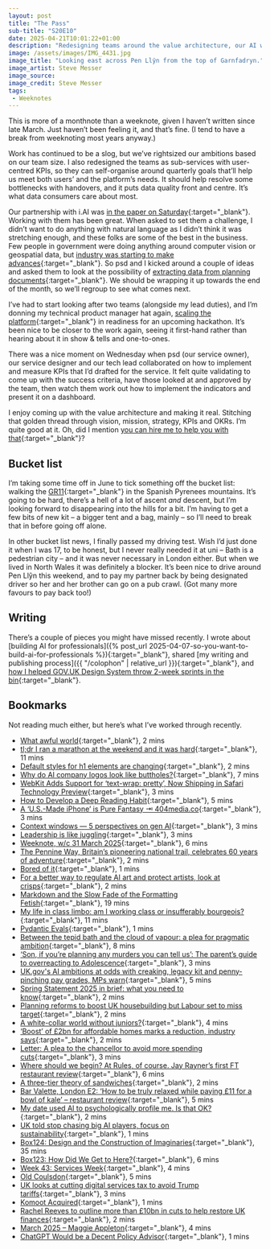 ```yaml
---
layout: post
title: "The Pass"
sub-title: "S20E10"
date: 2025-04-21T10:01:22+01:00
description: "Redesigning teams around the value architecture, our AI work is in the newspaper, ditch the 2-week sprints...oh, and I finally passed my driving test."
image: /assets/images/IMG_4431.jpg
image_title: "Looking east across Pen Llŷn from the top of Garnfadryn."
image_artist: Steve Messer
image_source:
image_credit: Steve Messer
tags:
 - Weeknotes
---
```


This is more of a monthnote than a weeknote, given I haven’t written since late March. Just haven’t been feeling it, and that’s fine. (I tend to have a break from weeknoting most years anyway.)

Work has continued to be a slog, but we’ve rightsized our ambitions based on our team size. I also redesigned the teams as sub-services with user-centred KPIs, so they can self-organise around quarterly goals that’ll help us meet both users’ and the platform’s needs. It should help resolve some bottlenecks with handovers, and it puts data quality front and centre. It’s what data consumers care about most. 

Our partnership with i.‌AI was [in the paper on Saturday](https://www.thetimes.com/article/32cdbe6c-b58e-414e-9171-01355588e421?shareToken=0291b408f46742de735f6208054ef752){:target="_blank"}. Working with them has been great. When asked to set them a challenge, I didn’t want to do anything with natural language as I didn’t think it was stretching enough, and these folks are some of the best in the business. Few people in government were doing anything around computer vision or geospatial data, but [industry was starting to make advances](https://nianticlabs.com/news/largegeospatialmodel){:target="_blank"}. So psd and I kicked around a couple of ideas and asked them to look at the possibility of [extracting data from planning documents](https://github.com/digital-land/digital-land/issues/360){:target="_blank"}. We should be wrapping it up towards the end of the month, so we’ll regroup to see what comes next.

I’ve had to start looking after two teams (alongside my lead duties), and I’m donning my technical product manager hat again, [scaling the platform](https://github.com/digital-land/technical-documentation/issues/344){:target="_blank"} in readiness for an upcoming hackathon. It’s been nice to be closer to the work again, seeing it first-hand rather than hearing about it in show & tells and one-to-ones. 

There was a nice moment on Wednesday when psd (our service owner), our service designer and our tech lead collaborated on how to implement and measure KPIs that I’d drafted for the service. It felt quite validating to come up with the success criteria, have those looked at and approved by the team, then watch them work out how to implement the indicators and present it on a dashboard. 

I enjoy coming up with the value architecture and making it real. Stitching that golden thread through vision, mission, strategy, KPIs and OKRs. I’m quite good at it. Oh, did I mention [you can hire me to help you with that](https://boringmagi.cc/services/){:target="_blank"}?

## Bucket list

I’m taking some time off in June to tick something off the bucket list: walking the [GR11](https://en.wikipedia.org/wiki/GR_11_(Spain)){:target="_blank"} in the Spanish Pyrenees mountains. It’s going to be hard, there’s a hell of a lot of ascent _and_ descent, but I’m looking forward to disappearing into the hills for a bit. I’m having to get a few bits of new kit – a bigger tent and a bag, mainly – so I’ll need to break that in before going off alone. 

In other bucket list news, I finally passed my driving test. Wish I’d just done it when I was 17, to be honest, but I never really needed it at uni – Bath is a pedestrian city – and it was never necessary in London either. But when we lived in North Wales it was definitely a blocker. It’s been nice to drive around Pen Llŷn this weekend, and to pay my partner back by being designated driver so her and her brother can go on a pub crawl. (Got many more favours to pay back too!)

## Writing

There’s a couple of pieces you might have missed recently. I wrote about [building AI for professionals]({% post_url 2025-04-07-so-you-want-to-build-ai-for-professionals %}){:target="_blank"}, shared [my writing and publishing process]({{ "/colophon" | relative_url }}){:target="_blank"}, and [how I helped GOV.‌UK Design System throw 2-week sprints in the bin](https://boringmagi.cc/2025/04/16/you-dont-have-to-do-fortnightly-sprints/){:target="_blank"}. 

## Bookmarks

Not reading much either, but here’s what I’ve worked through recently. 

- [What awful world](https://beeps.website/blog/2025-04-19-what-awful-world/){:target="_blank"}, 2 mins
- [tl;dr I ran a marathon at the weekend and it was hard](https://interconnected.org/home/2025/04/10/marathon){:target="_blank"}, 11 mins
- [Default styles for h1 elements are changing](https://simonwillison.net/2025/Apr/11/default-styles-for-h1/#atom-everything){:target="_blank"}, 2 mins
- [Why do AI company logos look like buttholes?](https://velvetshark.com/ai-company-logos-that-look-like-buttholes){:target="_blank"}, 7 mins
- [WebKit Adds Support for ‘text-wrap: pretty’, Now Shipping in Safari Technology Preview](https://daringfireball.net/2025/04/webkit_textwrap_pretty){:target="_blank"}, 3 mins
- [How to Develop a Deep Reading Habit](https://thegrowtheq.com/how-to-develop-a-deep-reading-habit/?utm_source=rss&utm_medium=rss&utm_campaign=how-to-develop-a-deep-reading-habit){:target="_blank"}, 5 mins
- [A ‘U.S.-Made iPhone’ is Pure Fantasy ⇥ 404media.co](https://pxlnv.com/linklog/us-made-iphone-fantasy/){:target="_blank"}, 3 mins
- [Context windows — 5 perspectives on gen AI](https://medium.com/@karinasketchesthings/context-windows-5-perspectives-on-gen-ai-c9dddb9fe45e){:target="_blank"}, 3 mins
- [Leadership is like juggling](https://noisydecentgraphics.typepad.com/design/2025/04/leadership-is-like-juggling.html){:target="_blank"}, 3 mins
- [Weeknote, w/c 31 March 2025](https://mikegallagher.org/weeknote-wc-31-march-2025/){:target="_blank"}, 6 mins
- [The Pennine Way, Britain’s pioneering national trail, celebrates 60 years of adventure](https://on.ft.com/4jkmEiO){:target="_blank"}, 2 mins
- [Bored of it](https://paulrobertlloyd.com/2025/087/a1/bored/){:target="_blank"}, 1 mins
- [For a better way to regulate AI art and protect artists, look at crisps](https://on.ft.com/4cgMDVS){:target="_blank"}, 2 mins
- [Markdown and the Slow Fade of the Formatting Fetish](https://ia.net/topics/markdown-and-the-slow-fade-of-the-formatting-fetish){:target="_blank"}, 19 mins
- [My life in class limbo: am I working class or insufferably bourgeois?](https://www.theguardian.com/inequality/2025/apr/02/my-life-in-class-limbo-working-class-or-insufferably-bourgeois){:target="_blank"}, 11 mins
- [Pydantic Evals](https://simonwillison.net/2025/Apr/1/pydantic-evals/#atom-everything){:target="_blank"}, 1 mins
- [Between the tepid bath and the cloud of vapour: a plea for pragmatic ambition](https://blog.mattedgar.com/2025/03/29/between-the-tepid-bath-and-the-cloud-of-vapour-a-plea-for-pragmatic-ambition/){:target="_blank"}, 8 mins
- [‘Son, if you’re planning any murders you can tell us’: The parent’s guide to overreacting to Adolescence](https://www.thedailymash.co.uk/news/arts-entertainment/son-if-youre-planning-any-murders-you-can-tell-us-the-parents-guide-to-overreacting-to-adolescence-20250328255918){:target="_blank"}, 3 mins
- [UK.gov's AI ambitions at odds with creaking, legacy kit and penny-pinching pay grades, MPs warn](https://www.thestack.technology/uk-govs-ai-ambitions-at-odds-with-creaking-legacy-kit-and-penny-pinching-pay-grades-mps-warn/){:target="_blank"}, 5 mins
- [Spring Statement 2025 in brief: what you need to know](https://on.ft.com/3XZvs5i){:target="_blank"}, 2 mins
- [Planning reforms to boost UK housebuilding but Labour set to miss target](https://on.ft.com/42ieBNB){:target="_blank"}, 2 mins
- [A white-collar world without juniors?](https://www.ft.com/content/8e730692-fd9c-45b1-84dc-7ea16429c5c6){:target="_blank"}, 4 mins
- [‘Boost’ of £2bn for affordable homes marks a reduction, industry says](https://on.ft.com/4iYjdy0){:target="_blank"}, 2 mins
- [Letter: A plea to the chancellor to avoid more spending cuts](https://www.ft.com/content/4b0d4ec3-cfb8-44fa-93a6-4474866dc917){:target="_blank"}, 3 mins
- [Where should we begin? At Rules, of course. Jay Rayner’s first FT restaurant review](https://on.ft.com/4kM0Ii8){:target="_blank"}, 6 mins
- [A three-tier theory of sandwiches](https://on.ft.com/41Lufj9){:target="_blank"}, 2 mins
- [Bar Valette, London E2: ‘How to be truly relaxed while paying £11 for a bowl of kale’ – restaurant review](https://www.theguardian.com/food/2025/mar/21/bar-valette-london-e2-grace-dent-restaurant-review){:target="_blank"}, 5 mins
- [My date used AI to psychologically profile me. Is that OK?](https://on.ft.com/4hEsme1){:target="_blank"}, 2 mins
- [UK told stop chasing big AI players, focus on sustainability](https://www.thestack.technology/uk-told-to-stop-chasing-big-ai-players-focus-on-sustainable-tech-and-skills/){:target="_blank"}, 1 mins
- [Box124: Design and the Construction of Imaginaries](https://blog.tobiasrevell.com/2025/03/12/box124-design-and-the-construction-of-imaginaries/){:target="_blank"}, 35 mins
- [Box123: How Did We Get to Here?](https://blog.tobiasrevell.com/2025/03/05/box123-how-did-we-get-to-here/){:target="_blank"}, 6 mins
- [Week 43: Services Week](https://frankieroberto.github.io/nhsnotes/posts/week-43-services-week/){:target="_blank"}, 4 mins
- [Old Coulsdon](http://diamondgeezer.blogspot.com/2025/03/old-coulsdon.html){:target="_blank"}, 5 mins
- [UK looks at cutting digital services tax to avoid Trump tariffs](https://on.ft.com/4l4bwID){:target="_blank"}, 3 mins
- [Komoot Acquired](https://electriccablecar.com/komoot-acquired/){:target="_blank"}, 1 mins
- [Rachel Reeves to outline more than £10bn in cuts to help restore UK finances](https://on.ft.com/4hwVNi9){:target="_blank"}, 2 mins
- [March 2025 – Maggie Appleton](https://maggieappleton.com/now-2025-03/){:target="_blank"}, 4 mins
- [ChatGPT Would be a Decent Policy Advisor](https://maggieappleton.com/2025-03-chat-gpt-policy/){:target="_blank"}, 1 mins
